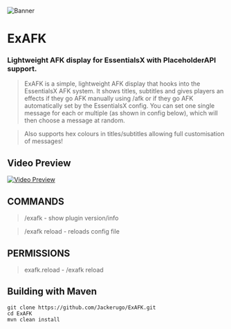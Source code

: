 ![Banner](https://imgur.com/5qWVg3Y.png) 
# ExAFK
### Lightweight AFK display for EssentialsX with PlaceholderAPI support. 

> ExAFK is a simple, lightweight AFK display that hooks into the EssentialsX AFK system. It shows titles, subtitles and gives players an effects if they go AFK manually using /afk or if they go AFK automatically set by the EssentialsX config. You can set one single message for each or multiple (as shown in config below), which will then choose a message at random.

> Also supports hex colours in titles/subtitles allowing full customisation of messages!

## Video Preview
[![Video Preview](https://img.youtube.com/vi/2duTRidKfQM/0.jpg)](https://www.youtube.com/watch?v=2duTRidKfQM)

## COMMANDS
> /exafk - show plugin version/info

> /exafk reload - reloads config file

## PERMISSIONS
> exafk.reload - /exafk reload

## Building with Maven
```
git clone https://github.com/Jackerugo/ExAFK.git
cd ExAFK
mvn clean install
```

